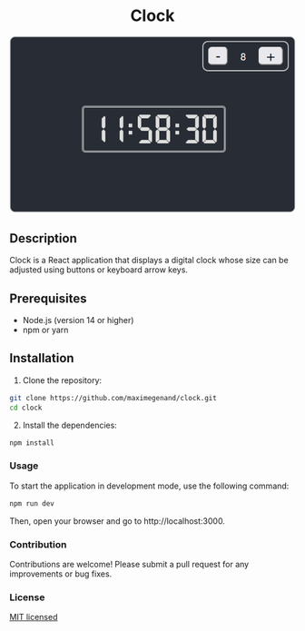 <h1 align="center">Clock</h1>
<p align="center">
  <img src="./public/clock.png" alt="Screenshot" />
</p>

## Description

Clock is a React application that displays a digital clock whose size can be adjusted using buttons or keyboard arrow keys.

## Prerequisites

- Node.js (version 14 or higher)
- npm or yarn

## Installation

1. Clone the repository:

```sh
git clone https://github.com/maximegenand/clock.git
cd clock
```

2. Install the dependencies:

```sh
npm install
```

### Usage

To start the application in development mode, use the following command:

```sh
npm run dev
```

Then, open your browser and go to http://localhost:3000.

### Contribution

Contributions are welcome! Please submit a pull request for any improvements or bug fixes.

### License

[MIT licensed](./LICENSE.md)
